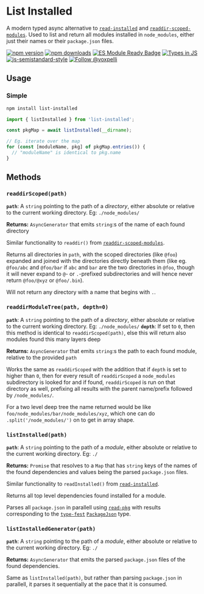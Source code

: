# List Installed

A modern typed async alternative to [`read-installed`](https://www.npmjs.com/package/read-installed) and [`readdir-scoped-modules`](https://www.npmjs.com/package/readdir-scoped-modules). Used to list and return all modules installed in `node_modules`, either just their names or their `package.json` files.

[![npm version](https://img.shields.io/npm/v/list-installed.svg?style=flat)](https://www.npmjs.com/package/list-installed)
[![npm downloads](https://img.shields.io/npm/dm/list-installed.svg?style=flat)](https://www.npmjs.com/package/list-installed)
[![ES Module Ready Badge](https://img.shields.io/badge/es%20module%20ready-yes-success.svg)](https://esmodules.dev/)
[![Types in JS](https://img.shields.io/badge/types_in_js-yes-brightgreen)](https://github.com/voxpelli/types-in-js)
[![js-semistandard-style](https://img.shields.io/badge/code%20style-semistandard-brightgreen.svg)](https://github.com/voxpelli/eslint-config)
[![Follow @voxpelli](https://img.shields.io/twitter/follow/voxpelli?style=social)](https://twitter.com/voxpelli)

## Usage

### Simple

```bash
npm install list-installed
```

```javascript
import { listInstalled } from 'list-installed';

const pkgMap = await listInstalled(__dirname);

// Eg. iterate over the map
for (const [moduleName, pkg] of pkgMap.entries()) {
  // "moduleName" is identical to pkg.name
}
```

## Methods

### `readdirScoped(path)`

**`path`**: A `string` pointing to the path of a _directory_, either absolute or relative to the current working directory. Eg: `./node_modules/`

**Returns:** `AsyncGenerator` that emits `string`:s of the name of each found directory

Similar functionality to `readdir()` from [`readdir-scoped-modules`](https://www.npmjs.com/package/readdir-scoped-modules).

Returns all directories in `path`, with the scoped directories (like `@foo`) expanded and joined with the directories directly beneath them (like eg. `@foo/abc` and `@foo/bar` if `abc` and `bar` are the two directories in `@foo`, though it will never expand to `@`- or `.`-prefixed subdirectories and will hence never return `@foo/@xyz` or `@foo/.bin`).

Will not return any directory with a name that begins with `.`.

### `readdirModuleTree(path, depth=0)`

**`path`**: A `string` pointing to the path of a _directory_, either absolute or relative to the current working directory. Eg: `./node_modules/`
**`depth`**: If set to `0`, then this method is identical to `readdirScoped(path)`, else this will return also modules found this many layers deep

**Returns:** `AsyncGenerator` that emits `string`:s the path to each found module, relative to the provided `path`

Works the same as `readdirScoped` with the addition that if `depth` is set to higher than `0`, then for every result of `readdirScoped` a `node_modules` subdirectory is looked for and if found, `readdirScoped` is run on that directory as well, prefixing all results with the parent name/prefix followed by `/node_modules/`.

For a two level deep tree the name returned would be like `foo/node_modules/bar/node_modules/xyz`, which one can do `.split('/node_modules/')` on to get in array shape.

### `listInstalled(path)`

**`path`**: A `string` pointing to the path of a _module_, either absolute or relative to the current working directory. Eg: `./`

**Returns:** `Promise` that resolves to a `Map` that has `string` keys of the names of the found dependencies and values being the parsed `package.json` files.

Similar functionality to `readInstalled()` from [`read-installed`](https://www.npmjs.com/package/read-installed).

Returns all top level dependencies found installed for a module.

Parses all `package.json` in parallell using [`read-pkg`](https://github.com/sindresorhus/read-pkg) with results corresponding to the [`type-fest`](https://github.com/sindresorhus/type-fest) [`PackageJson`](https://github.com/sindresorhus/type-fest/blob/master/source/package-json.d.ts) type.

### `listInstalledGenerator(path)`

**`path`**: A `string` pointing to the path of a _module_, either absolute or relative to the current working directory. Eg: `./`

**Returns:** `AsyncGenerator` that emits the parsed `package.json` files of the found dependencies.

Same as `listInstalled(path)`, but rather than parsing `package.json` in parallell, it parses it sequentially at the pace that it is consumed.
